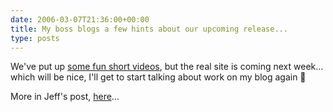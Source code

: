 ```yaml
---
date: 2006-03-07T21:36:00+00:00
title: My boss blogs a few hints about our upcoming release...
type: posts
---
```

We've put up [some fun short videos](http://www.on10.net), but the real site is coming next week... which will be nice, I'll get to start talking about work on my blog again 🙂

More in Jeff's post, [here](http://www.jeffsandquist.com/MakingAListCheckingIt10Times.aspx)...
